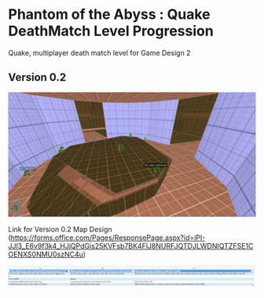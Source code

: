 # Phantom of the Abyss : Quake DeathMatch Level Progression

Quake, multiplayer death match level for Game Design 2

## Version 0.2
![alt text](https://github.com/Maleahristau/phantomoftheabyss/blob/main/Screenshot%202024-10-10%20045249.png "Version 0.2 Quake Map")

Link for Version 0.2 Map Design
(https://forms.office.com/Pages/ResponsePage.aspx?id=iPI-JJl3_E6v9f3k4_HJjQPdGis25KVFsb7BK4FlJ8NURFJQTDJLWDNIQTZFSE1COENXS0NMU0szNC4u)

![alt text](https://github.com/Maleahristau/phantomoftheabyss/blob/main/Screenshot%202024-10-17%20175546.png "Version 0.2 Quake Map Responses")
